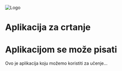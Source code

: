 ![Logo](./images/slike-bloga1/logo.png)
# Aplikacija za crtanje

# Aplikacijom se može pisati
Ovo je aplikacija koju možemo koristiti za učenje...